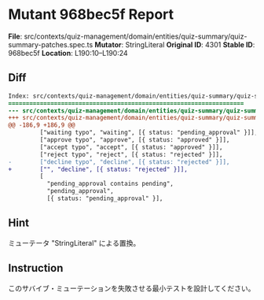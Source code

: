 # Mutant 968bec5f Report

**File**: src/contexts/quiz-management/domain/entities/quiz-summary/quiz-summary-patches.spec.ts
**Mutator**: StringLiteral
**Original ID**: 4301
**Stable ID**: 968bec5f
**Location**: L190:10–L190:24

## Diff

```diff
Index: src/contexts/quiz-management/domain/entities/quiz-summary/quiz-summary-patches.spec.ts
===================================================================
--- src/contexts/quiz-management/domain/entities/quiz-summary/quiz-summary-patches.spec.ts	original
+++ src/contexts/quiz-management/domain/entities/quiz-summary/quiz-summary-patches.spec.ts	mutated #4301
@@ -186,9 +186,9 @@
         ["waiting typo", "waiting", [{ status: "pending_approval" }]],
         ["approve typo", "approve", [{ status: "approved" }]],
         ["accept typo", "accept", [{ status: "approved" }]],
         ["reject typo", "reject", [{ status: "rejected" }]],
-        ["decline typo", "decline", [{ status: "rejected" }]],
+        ["", "decline", [{ status: "rejected" }]],
         [
           "pending_approval contains pending",
           "pending_approval",
           [{ status: "pending_approval" }],
```

## Hint

ミューテータ "StringLiteral" による置換。

## Instruction

このサバイブ・ミューテーションを失敗させる最小テストを設計してください。
